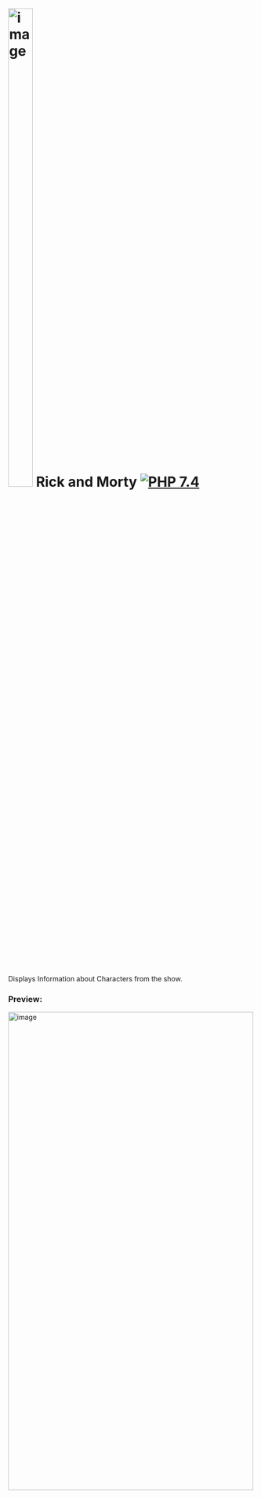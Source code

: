 # <img src="https://shorturl.at/rtJNP" width=50 height=50% alt="image"> Rick and Morty [![PHP 7.4](https://img.shields.io/badge/PHP-7.4-grey?labelColor=777BB4)](https://www.php.net/)

Displays Information about Characters from the show.

### Preview:
<img src="https://i.ibb.co/Zhjzj5H/Screenshot-2023-05-05-124120.png" width=500 height=50% alt="image">


### Installation:

1. Clone or Download the project.
2. Run:
````
composer install
````

6. Start server in your terminal from `/public` directory:
````
php -S localhost:8000
````
7. Navigate to http://localhost:8000 to see the site.

### Resources:

* [Rick and Morty API](https://rickandmortyapi.com/documentation/)




